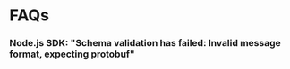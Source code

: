 # FAQs

### Node.js SDK: "Schema validation has failed: Invalid message format, expecting protobuf"

&#x20;

